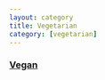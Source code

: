 ```yaml
---
layout: category
title: Vegetarian
category: [vegetarian]
---
```


<h3><a class="post-link" href="/categories/vegetarian/vegan">Vegan</a></h3>

